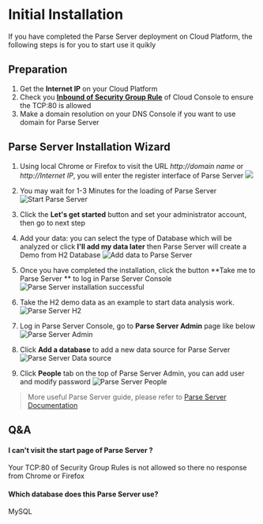 # Initial Installation

If you have completed the Parse Server  deployment on Cloud Platform, the following steps is for you to start use it quikly

## Preparation

1. Get the **Internet IP** on your Cloud Platform
2. Check you **[Inbound of Security Group Rule](https://support.websoft9.com/docs/faq/tech-instance.html)** of Cloud Console to ensure the TCP:80 is allowed
3. Make a domain resolution on your DNS Console if you want to use domain for Parse Server 

## Parse Server  Installation Wizard

1. Using local Chrome or Firefox to visit the URL *http://domain name* or *http://Internet IP*, you will enter the register interface of Parse Server 
   ![](https://libs.websoft9.com/Websoft9/DocsPicture/en/metabase/metabase-start-websoft9.png)
2. You may wait for 1-3 Minutes for the loading of Parse Server 
![Start Parse Server ](https://libs.websoft9.com/Websoft9/DocsPicture/en/metabase/metabase-starty-websoft9.png)

3. Click the **Let's get started** button and set your administrator account, then go to next step
4. Add your data: you can select the type of Database which will be analyzed or  click **I'll add my data later** then Parse Server  will create a Demo from H2 Database
![Add data to Parse Server ](https://libs.websoft9.com/Websoft9/DocsPicture/en/metabase/metabase-installdb-websoft9.png)

5. Once you have completed the installation, click the button **Take me to Parse Server ** to log in Parse Server  Console
![Parse Server  installation successful](https://libs.websoft9.com/Websoft9/DocsPicture/en/metabase/metabase-installss-websoft9.png)

6. Take the H2 demo data as an example to start data analysis work.
![Parse Server  H2](https://libs.websoft9.com/Websoft9/DocsPicture/en/metabase/metabase-dashborad-websoft9.png)

7. Log in Parse Server  Console, go to **Parse Server  Admin** page like below
![Parse Server  Admin](https://libs.websoft9.com/Websoft9/DocsPicture/en/metabase/metabase-admin-websoft9.png)

8. Click **Add a database** to add a new data source for Parse Server 
![Parse Server  Data source](https://libs.websoft9.com/Websoft9/DocsPicture/en/metabase/metabase-adddb-websoft9.png)

9. Click **People** tab on the top of Parse Server  Admin, you can add user and modify password
![Parse Server  People](https://libs.websoft9.com/Websoft9/DocsPicture/en/metabase/metabase-users-websoft9.png)

> More useful Parse Server  guide, please refer to [Parse Server  Documentation](https://metabase.com/docs/latest/)

## Q&A

#### I can't visit the start page of Parse Server ?

Your TCP:80 of Security Group Rules is not allowed so there no response from Chrome or Firefox

#### Which database does this Parse Server  use?

MySQL
